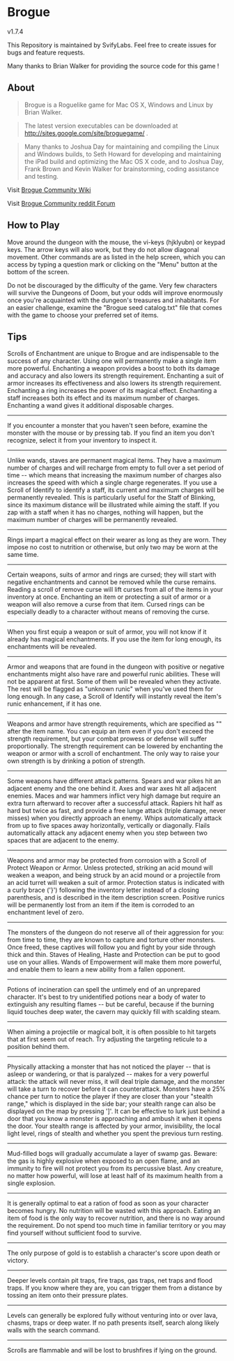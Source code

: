 # Brogue
v1.7.4

This Repository is maintained by SvifyLabs. Feel free to create issues for bugs and feature requests.

Many thanks to Brian Walker for providing the source code for this game !


## About
>Brogue is a Roguelike game for Mac OS X, Windows and Linux by Brian Walker.

>The latest version executables can be downloaded at http://sites.google.com/site/broguegame/ .

>Many thanks to Joshua Day for maintaining and compiling the Linux and Windows builds, to Seth Howard for developing and maintaining the iPad build and optimizing the Mac OS X code, and to Joshua Day, Frank Brown and Kevin Walker for brainstorming, coding assistance and testing.

Visit [Brogue Community Wiki](http://brogue.wikia.com/wiki/Brogue_Wiki)

Visit [Brogue Community reddit Forum](http://www.reddit.com/r/brogueforum)

## How to Play

Move around the dungeon with the mouse, the vi-keys (hjklyubn) or keypad keys. The arrow keys will also work, but they do not allow diagonal movement. Other commands are as listed in the help screen, which you can access by typing a question mark or clicking on the "Menu" button at the bottom of the screen.

Do not be discouraged by the difficulty of the game. Very few characters will survive the Dungeons of Doom, but your odds will improve enormously once you're acquainted with the dungeon's treasures and inhabitants. For an easier challenge, examine the "Brogue seed catalog.txt" file that comes with the game to choose your preferred set of items.

## Tips

Scrolls of Enchantment are unique to Brogue and are indispensable to the success of any character. Using one will permanently make a single item more powerful. Enchanting a weapon provides a boost to both its damage and accuracy and also lowers its strength requirement. Enchanting a suit of armor increases its effectiveness and also lowers its strength requirement. Enchanting a ring increases the power of its magical effect. Enchanting a staff increases both its effect and its maximum number of charges. Enchanting a wand gives it additional disposable charges.

---

If you encounter a monster that you haven't seen before, examine the monster with the mouse or by pressing tab. If you find an item you don't recognize, select it from your inventory to inspect it.

---

Unlike wands, staves are permanent magical items. They have a maximum number of charges and will recharge from empty to full over a set period of time -- which means that increasing the maximum number of charges also increases the speed with which a single charge regenerates. If you use a Scroll of Identify to identify a staff, its current and maximum charges will be permanently revealed. This is particularly useful for the Staff of Blinking, since its maximum distance will be illustrated while aiming the staff. If you zap with a staff when it has no charges, nothing will happen, but the maximum number of charges will be permanently revealed.

---

Rings impart a magical effect on their wearer as long as they are worn. They impose no cost to nutrition or otherwise, but only two may be worn at the same time.

---

Certain weapons, suits of armor and rings are cursed; they will start with negative enchantments and cannot be removed while the curse remains. Reading a scroll of remove curse will lift curses from all of the items in your inventory at once. Enchanting an item or protecting a suit of armor or a weapon will also remove a curse from that item. Cursed rings can be especially deadly to a character without means of removing the curse.

---

When you first equip a weapon or suit of armor, you will not know if it already has magical enchantments. If you use the item for long enough, its enchantments will be revealed.

---

Armor and weapons that are found in the dungeon with positive or negative enchantments might also have rare and powerful runic abilities. These will not be apparent at first. Some of them will be revealed when they activate. The rest will be flagged as "unknown runic" when you've used them for long enough. In any case, a Scroll of Identify will instantly reveal the item's runic enhancement, if it has one.

---

Weapons and armor have strength requirements, which are specified as "<X>" after the item name. You can equip an item even if you don't exceed the strength requirement, but your combat prowess or defense will suffer proportionally. The strength requirement can be lowered by enchanting the weapon or armor with a scroll of enchantment. The only way to raise your own strength is by drinking a potion of strength.

---

Some weapons have different attack patterns. Spears and war pikes hit an adjacent enemy and the one behind it. Axes and war axes hit all adjacent enemies. Maces and war hammers inflict very high damage but require an extra turn afterward to recover after a successful attack. Rapiers hit half as hard but twice as fast, and provide a free lunge attack (triple damage, never misses) when you directly approach an enemy. Whips automatically attack from up to five spaces away horizontally, vertically or diagonally. Flails automatically attack any adjacent enemy when you step between two spaces that are adjacent to the enemy.

---

Weapons and armor may be protected from corrosion with a Scroll of Protect Weapon or Armor. Unless protected, striking an acid mound will weaken a weapon, and being struck by an acid mound or a projectile from an acid turret will weaken a suit of armor. Protection status is indicated with a curly brace ('}') following the inventory letter instead of a closing parenthesis, and is described in the item description screen. Positive runics will be permanently lost from an item if the item is corroded to an enchantment level of zero.

---

The monsters of the dungeon do not reserve all of their aggression for you: from time to time, they are known to capture and torture other monsters. Once freed, these captives will follow you and fight by your side through thick and thin. Staves of Healing, Haste and Protection can be put to good use on your allies. Wands of Empowerment will make them more powerful, and enable them to learn a new ability from a fallen opponent.

---

Potions of incineration can spell the untimely end of an unprepared character. It's best to try unidentified potions near a body of water to extinguish any resulting flames -- but be careful, because if the burning liquid touches deep water, the cavern may quickly fill with scalding steam.

---

When aiming a projectile or magical bolt, it is often possible to hit targets that at first seem out of reach. Try adjusting the targeting reticule to a position behind them.

---

Physically attacking a monster that has not noticed the player -- that is asleep or wandering, or that is paralyzed -- makes for a very powerful attack: the attack will never miss, it will deal triple damage, and the monster will take a turn to recover before it can counterattack. Monsters have a 25% chance per turn to notice the player if they are closer than your "stealth range," which is displayed in the side bar; your stealth range can also be displayed on the map by pressing ']'. It can be effective to lurk just behind a door that you know a monster is approaching and ambush it when it opens the door. Your stealth range is affected by your armor, invisibility, the local light level, rings of stealth and whether you spent the previous turn resting.

---

Mud-filled bogs will gradually accumulate a layer of swamp gas. Beware: the gas is highly explosive when exposed to an open flame, and an immunity to fire will not protect you from its percussive blast. Any creature, no matter how powerful, will lose at least half of its maximum health from a single explosion.

---

It is generally optimal to eat a ration of food as soon as your character becomes hungry. No nutrition will be wasted with this approach. Eating an item of food is the only way to recover nutrition, and there is no way around the requirement. Do not spend too much time in familiar territory or you may find yourself without sufficient food to survive.

---

The only purpose of gold is to establish a character's score upon death or victory.

---

Deeper levels contain pit traps, fire traps, gas traps, net traps and flood traps. If you know where they are, you can trigger them from a distance by tossing an item onto their pressure plates.

---

Levels can generally be explored fully without venturing into or over lava, chasms, traps or deep water. If no path presents itself, search along likely walls with the search command.

---

Scrolls are flammable and will be lost to brushfires if lying on the ground.
 
